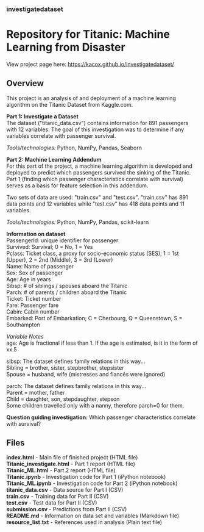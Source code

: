 ### investigatedataset
# Repository for Titanic: Machine Learning from Disaster

View project page here: https://kacox.github.io/investigatedataset/

## Overview
This project is an analysis of and deployment of a machine learning algorithm on the Titanic Dataset from Kaggle.com.

**Part 1: Investigate a Dataset**  
The dataset ("titanic_data.csv") contains information for 891 passengers with 12 variables. The goal of this investigation was to determine if any variables correlate with passenger survival.

_Tools/technologies:_ Python, NumPy, Pandas, Seaborn

**Part 2: Machine Learning Addendum**  
For this part of the project, a machine learning algorithm is developed and deployed to predict which passengers survived the sinking of the Titanic. Part 1 (finding which passenger characteristics correlate with survival) serves as a basis for feature selection in this addendum.

Two sets of data are used: "train.csv" and "test.csv". "train.csv" has 891 data points and 12 variables while "test.csv" has 418 data points and 11 variables.

_Tools/technologies:_ Python, NumPy, Pandas, scikit-learn 

**Information on dataset**   
PassengerId: unique identifier for passenger  
Survived: Survival; 0 = No, 1 = Yes  
Pclass: Ticket class, a proxy for socio-economic status (SES); 1 = 1st (Upper), 2 = 2nd (Middle), 3 = 3rd (Lower)  
Name: Name of passenger  
Sex: Sex of passenger  
Age: Age in years  
Sibsp: # of siblings / spouses aboard the Titanic  
Parch: # of parents / children aboard the Titanic  
Ticket: Ticket number  
Fare: Passenger fare  
Cabin: Cabin number  
Embarked: Port of Embarkation; C = Cherbourg, Q = Queenstown, S = Southampton  

_Variable Notes_  
age: Age is fractional if less than 1. If the age is estimated, is it in the form of xx.5

sibsp: The dataset defines family relations in this way...  
Sibling = brother, sister, stepbrother, stepsister  
Spouse = husband, wife (mistresses and fiancés were ignored)  

parch: The dataset defines family relations in this way...  
Parent = mother, father  
Child = daughter, son, stepdaughter, stepson  
Some children travelled only with a nanny, therefore parch=0 for them.  

**Question guiding investigation:** Which passenger characteristics correlate with survival?

## Files
**index.html** - Main file of finished project (HTML file)  
**Titanic_investigate.html** - Part 1 report (HTML file)  
**Titanic_ML.html** - Part 2 report (HTML file)  
**Titanic.ipynb** - Investigation code for Part 1 (iPython notebook)  
**Titanic_ML.ipynb** - Investigation code for Part 2 (iPython notebook)  
**titanic_data.csv** - Data source for Part I (CSV)  
**train.csv** - Training data for Part II (CSV)  
**test.csv** - Test data for Part II (CSV)  
**submission.csv** - Predictions from Part II (CSV)  
**README.md** - Information on data set and variables (Markdown file)  
**resource_list.txt** - References used in analysis (Plain text file)
